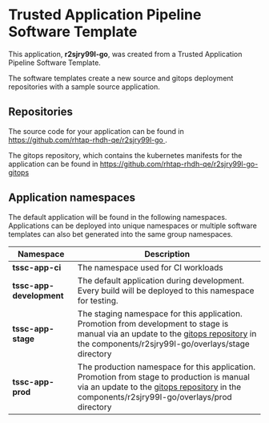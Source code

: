 # Trusted Application Pipeline Software Template

This application, **r2sjry99l-go**, was created from a Trusted Application Pipeline Software Template.

The software templates create a new source and gitops deployment repositories with a sample source application. 

## Repositories

The source code for your application can be found in [https://github.com/rhtap-rhdh-qe/r2sjry99l-go ](https://github.com/rhtap-rhdh-qe/r2sjry99l-go ).
 
The gitops repository, which contains the kubernetes manifests for the application can be found in 
[https://github.com/rhtap-rhdh-qe/r2sjry99l-go-gitops ](https://github.com/rhtap-rhdh-qe/r2sjry99l-go-gitops ) 

## Application namespaces 

The default application will be found in the following namespaces. Applications can be deployed into unique namespaces or multiple software templates can also bet generated into the same group namespaces.  

|  Namespace   |  Description   |  
| -------- | -------- |
| **tssc-app-ci** | The namespace used for CI workloads |
| **tssc-app-development** | The default application during development. Every build will be deployed to this namespace for testing. |
| **tssc-app-stage** | The staging namespace for this application. Promotion from development to stage is manual via an update to the [gitops repository](https://github.com/rhtap-rhdh-qe/r2sjry99l-go-gitops ) in the components/r2sjry99l-go/overlays/stage directory |
| **tssc-app-prod** | The production namespace for this application. Promotion from stage to production is manual via an update to the [gitops repository](https://github.com/rhtap-rhdh-qe/r2sjry99l-go-gitops ) in the components/r2sjry99l-go/overlays/prod directory |